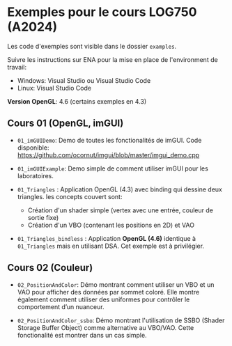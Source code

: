 # Exemples pour le cours LOG750 (A2024)

Les code d'exemples sont visible dans le dossier `examples`.

Suivre les instructions sur ENA pour la mise en place de l'environment de travail:
- Windows: Visual Studio ou Visual Studio Code
- Linux: Visual Studio Code

**Version OpenGL**: 4.6 (certains exemples en 4.3)

## Cours 01 (OpenGL, imGUI)

- `01_imGUIDemo`: Demo de toutes les fonctionalités de imGUI. Code disponible: https://github.com/ocornut/imgui/blob/master/imgui_demo.cpp 

- `01_imGUIExample`: Demo simple de comment utiliser imGUI pour les laboratoires.

- `01_Triangles` : Application OpenGL (4.3) avec binding qui dessine deux triangles. les concepts couvert sont:
  - Création d'un shader simple (vertex avec une entrée, couleur de sortie fixe)
  - Création d'un VBO (contenant les positions en 2D) et VAO

- `01_Triangles_bindless` : Application **OpenGL (4.6)** identique à `01_Triangles` mais en utilisant DSA. Cet exemple est à privilégier. 

## Cours 02 (Couleur)

- `02_PositionAndColor`: Démo montrant comment utiliser un VBO et un VAO pour afficher des données par sommet coloré. Elle montre également comment utiliser des uniformes pour contrôler le comportement d’un nuanceur. 

- `02_PositionAndColor_ssbo`: Démo montrant l'utilisation de SSBO (Shader Storage Buffer Object) comme alternative au VBO/VAO. Cette fonctionalité est montrer dans un cas simple.